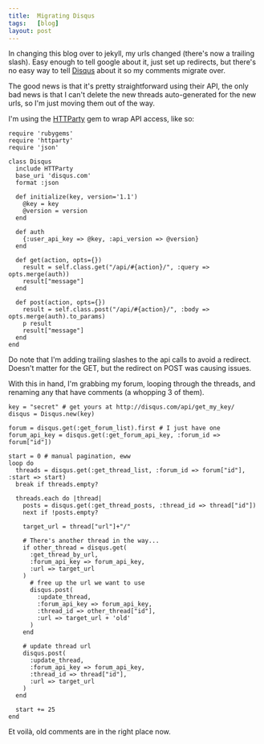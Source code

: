 ```yaml
---
title:  Migrating Disqus
tags:   [blog]
layout: post
---
```

In changing this blog over to jekyll, my urls changed (there's now a trailing slash). Easy enough to tell google about it, just set up redirects, but there's no easy way to tell [Disqus](http://disqus.com/) about it so my comments migrate over.

The good news is that it's pretty straightforward using their API, the only bad news is that I can't delete the new threads auto-generated for the new urls, so I'm just moving them out of the way.

I'm using the [HTTParty](http://httparty.rubyforge.org) gem to wrap API access, like so:

    require 'rubygems'
    require 'httparty'
    require 'json'

    class Disqus
      include HTTParty
      base_uri 'disqus.com'
      format :json
  
      def initialize(key, version='1.1')
        @key = key
        @version = version
      end
  
      def auth
        {:user_api_key => @key, :api_version => @version}
      end
  
      def get(action, opts={})
        result = self.class.get("/api/#{action}/", :query => opts.merge(auth))
        result["message"]
      end

      def post(action, opts={})
        result = self.class.post("/api/#{action}/", :body => opts.merge(auth).to_params)
        p result
        result["message"]
      end
    end

Do note that I'm adding trailing slashes to the api calls to avoid a redirect. Doesn't matter for the GET, but the redirect on POST was causing issues.

With this in hand, I'm grabbing my forum, looping through the threads, and renaming any that have comments (a whopping 3 of them).

    key = "secret" # get yours at http://disqus.com/api/get_my_key/
    disqus = Disqus.new(key)

    forum = disqus.get(:get_forum_list).first # I just have one
    forum_api_key = disqus.get(:get_forum_api_key, :forum_id => forum["id"])

    start = 0 # manual pagination, eww
    loop do
      threads = disqus.get(:get_thread_list, :forum_id => forum["id"], :start => start)
      break if threads.empty?

      threads.each do |thread|
        posts = disqus.get(:get_thread_posts, :thread_id => thread["id"])
        next if !posts.empty?
        
        target_url = thread["url"]+"/"

        # There's another thread in the way...
        if other_thread = disqus.get(
          :get_thread_by_url, 
          :forum_api_key => forum_api_key,
          :url => target_url
        )
          # free up the url we want to use
          disqus.post(
            :update_thread,
            :forum_api_key => forum_api_key,
            :thread_id => other_thread["id"],
            :url => target_url + 'old'
          )
        end

        # update thread url
        disqus.post(
          :update_thread,
          :forum_api_key => forum_api_key,
          :thread_id => thread["id"],
          :url => target_url
        )
      end

      start += 25
    end

Et voilà, old comments are in the right place now.
